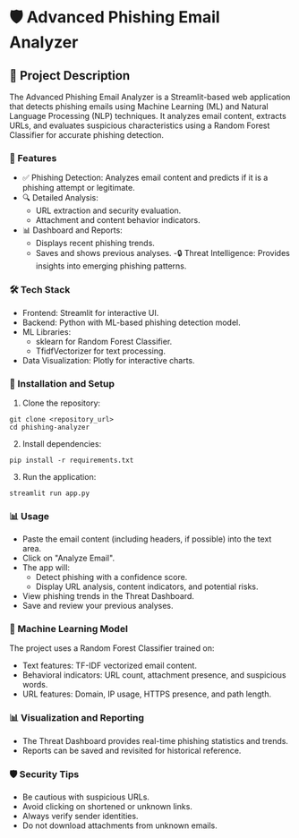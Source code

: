 # 🛡️ Advanced Phishing Email Analyzer
## 📌 Project Description
The Advanced Phishing Email Analyzer is a Streamlit-based web application that detects phishing emails using Machine Learning (ML) and Natural Language Processing (NLP) techniques. It analyzes email content, extracts URLs, and evaluates suspicious characteristics using a Random Forest Classifier for accurate phishing detection.

### 🚀 Features
- ✅ Phishing Detection: Analyzes email content and predicts if it is a phishing attempt or legitimate.
- 🔍 Detailed Analysis:
   - URL extraction and security evaluation.
   - Attachment and content behavior indicators.
- 📊 Dashboard and Reports:
   - Displays recent phishing trends.
   - Saves and shows previous analyses.
-🔒 Threat Intelligence: Provides insights into emerging phishing patterns.


### 🛠️ Tech Stack
- Frontend: Streamlit for interactive UI.
- Backend: Python with ML-based phishing detection model.
- ML Libraries:
   - sklearn for Random Forest Classifier.
   - TfidfVectorizer for text processing.
- Data Visualization: Plotly for interactive charts.

### 📂 Installation and Setup
1) Clone the repository:
```
git clone <repository_url>
cd phishing-analyzer
```
2) Install dependencies:
```
pip install -r requirements.txt
```
3) Run the application:
```
streamlit run app.py
```
### 📊 Usage
- Paste the email content (including headers, if possible) into the text area.
- Click on "Analyze Email".
- The app will:
   - Detect phishing with a confidence score.
   - Display URL analysis, content indicators, and potential risks.
- View phishing trends in the Threat Dashboard.
- Save and review your previous analyses.

### 🧠 Machine Learning Model
The project uses a Random Forest Classifier trained on:
- Text features: TF-IDF vectorized email content.
- Behavioral indicators: URL count, attachment presence, and suspicious words.
- URL features: Domain, IP usage, HTTPS presence, and path length.

### 📊 Visualization and Reporting
- The Threat Dashboard provides real-time phishing statistics and trends.
- Reports can be saved and revisited for historical reference.

### 🛡️ Security Tips
- Be cautious with suspicious URLs.
- Avoid clicking on shortened or unknown links.
- Always verify sender identities.
- Do not download attachments from unknown emails.

